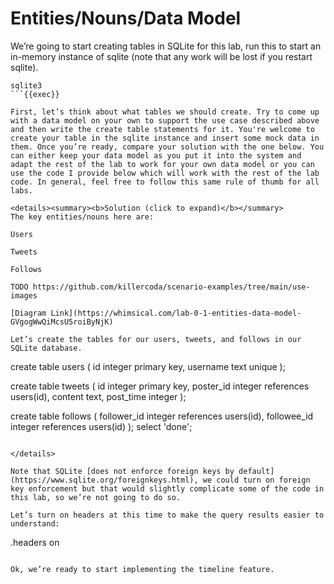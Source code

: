 # Entities/Nouns/Data Model

We’re going to start creating tables in SQLite for this lab, run this to start an in-memory instance of sqlite (note that any work will be lost if you restart sqlite).

```
sqlite3
```{{exec}}

First, let’s think about what tables we should create. Try to come up with a data model on your own to support the use case described above and then write the create table statements for it. You're welcome to create your table in the sqlite instance and insert some mock data in them. Once you’re ready, compare your solution with the one below. You can either keep your data model as you put it into the system and adapt the rest of the lab to work for your own data model or you can use the code I provide below which will work with the rest of the lab code. In general, feel free to follow this same rule of thumb for all labs.

<details><summary><b>Solution (click to expand)</b></summary>
The key entities/nouns here are:

Users

Tweets

Follows

TODO https://github.com/killercoda/scenario-examples/tree/main/use-images

[Diagram Link](https://whimsical.com/lab-0-1-entities-data-model-GVgogWwQiMcsU5roiByNjK)

Let’s create the tables for our users, tweets, and follows in our SQLite database.

```
create table users (
    id integer primary key,
    username text unique
);

create table tweets (
    id integer primary key,
    poster_id integer references users(id),
    content text,
    post_time integer
);

create table follows (
    follower_id integer references users(id),
    followee_id integer references users(id)
);
select 'done';
```{{exec}}

</details>

Note that SQLite [does not enforce foreign keys by default](https://www.sqlite.org/foreignkeys.html), we could turn on foreign key enforcement but that would slightly complicate some of the code in this lab, so we’re not going to do so.
    
Let’s turn on headers at this time to make the query results easier to understand:

```
.headers on
```{{exec}}

Ok, we’re ready to start implementing the timeline feature.
